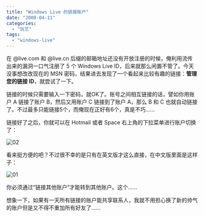```yaml
---
title: "Windows Live 的链接账户"
date: "2008-04-11"
categories: 
  - "玩艺"
tags: 
  - "windows-live"
---
```


在 @live.com 和 @live.cn 后缀的邮箱地址还没有开放注册的时候，俺利用流传出来的漏洞一口气注册了 5 个 Windows Live ID，后来就那么闲置不管了。今天没事想改改现在的 MSN 密码，结果进去发现了一个看起来比较有趣的链接：**管理您的链接 ID**，就尝试了一下。

链接的时候只需要输入一下密码，就OK了。账号之间相互链接的话，譬如你用账户 A 链接了账户 B，然后又用账户 C 链接到了账户 A，那么 B 和 C 也就自动链接了。不过最多只能链接5个，而俺现在正好有6个，真是不巧……

链接好了之后，你就可以在 Hotmail 或者 Space 右上角的下拉菜单进行账户切换了：

![02](images/022.png)

看来挺方便的吧？不过很不幸的是只有在英文版才这么直接，在中文版里面是这样子：

![01](images/012.png)

你必须通过“链接其他账户”才能转到其他账户。这个……

想象一下，如果有一天所有链接的账户能共享联系人，我就不用担心换了新的帅气的账户但是又不得不重加所有好友了……
